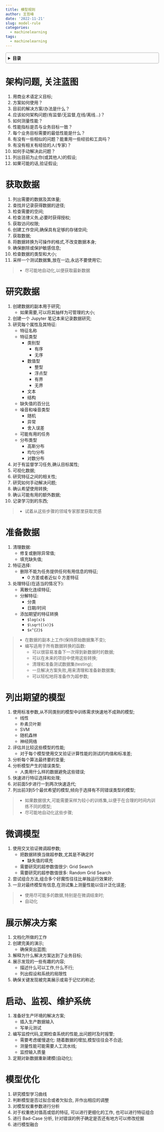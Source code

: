 ```yaml
---
title: 模型规则
author: 王哲峰
date: '2022-11-21'
slug: model-rule
categories:
  - machinelearning
tags:
  - machinelearning
---
```


<style>
details {
    border: 1px solid #aaa;
    border-radius: 4px;
    padding: .5em .5em 0;
}
summary {
    font-weight: bold;
    margin: -.5em -.5em 0;
    padding: .5em;
}
details[open] {
    padding: .5em;
}
details[open] summary {
    border-bottom: 1px solid #aaa;
    margin-bottom: .5em;
}
</style>

<details><summary>目录</summary><p>

- [架构问题, 关注蓝图](#架构问题-关注蓝图)
- [获取数据](#获取数据)
- [研究数据](#研究数据)
- [准备数据](#准备数据)
- [列出期望的模型](#列出期望的模型)
- [微调模型](#微调模型)
- [展示解决方案](#展示解决方案)
- [启动、监视、维护系统](#启动监视维护系统)
- [模型优化](#模型优化)
</p></details><p></p>

# 架构问题, 关注蓝图

1. 用商业术语定义目标;
2. 方案如何使用？
3. 目前的解决方案/办法是什么？
4. 应该如何架构问题(有监督/无监督,在线/离线...)？
5. 如何测量性能？
6. 性能指标是否与业务目标一致？
7. 每个业务目标需要的最低性能是什么？
8. 有没有一些相似的问题？能重用一些经验和工具吗？
9. 有没有相关有经验的人(专家)？
10. 如何手动解决此问题？
11. 列出目前为止你(或其他人)的假设;
12. 如果可能的话,验证假设;

# 获取数据

1. 列出需要的数据及其体量;
2. 查找并记录获得数据的途径;
3. 检查需要的空间;
4. 检查法律义务,必要时获得授权;
5. 获取访问权限;
6. 创建工作空间,确保具有足够的存储空间;
7. 获取数据;
8. 将数据转换为可操作的格式,不改变数据本身;
9. 确保删除或保护敏感信息;
10. 检查数据的类型和大小;
11. 采样一个测试数据集,放在一边,永远不要使用它;

> * 尽可能地自动化,以便获取最新数据

# 研究数据

1. 创建数据的副本用于研究;
    - 如果需要,可以将其抽样为可管理的大小;
2. 创建一个 Jupyter 笔记本来记录数据研究;
3. 研究每个属性及其特征:
    - 特征名称
    - 特征类型
        - 类别型
            - 有序
            - 无序
        - 数值型
            - 整型
            - 浮点型
            - 有界
            - 无界
        - 文本
        - 结构
    - 缺失值的百分比
    - 噪音和噪音类型
        - 随机
        - 异常
        - 舍入误差
    - 可能有用的任务
    - 分布类型
        - 高斯分布
        - 均匀分布
        - 对数分布
4. 对于有监督学习任务,确认目标属性;
5. 可视化数据;
6. 研究特征之间的相关性;
7. 研究如何手动解决问题;
8. 确认希望使用转换;
9. 确认可能有用的额外数据;
10. 记录学习到的东西;

> * 试着从这些步骤的领域专家那里获取灵感

# 准备数据

1. 清理数据:
    - 修复或删除异常值;
    - 填充缺失值;
2. 特征选择:
    - 删除不能为任务提供任何有用信息的特征;
        - 0 方差或者近似 0 方差特征
3. 处理特征(在适当的情况下):
    - 离散化连续特征;
    - 分解特征:
        - 分类
        - 日期/时间
    - 添加期望的特征转换
      - `$log(x)$`
      - `$\sqrt{(x)}$`
      - `$x^{2}$`

> * 在数据的副本上工作(保持原始数据集不变);
> * 编写适用于所有数据转换的函数:
>     - 可以很容易准备下一次得到新数据时的数据;
>     - 可以在未来的项目中使用这些转换;
>     - 清理和准备测试数据集(testing);
>     - 一旦解决方案失败,用来清理和准备新数据集;
>     - 可以轻松地将准备作为超参数;


# 列出期望的模型

1. 使用标准参数,从不同类别的模型中训练需求快速地不成熟的模型;
    - 线性
    - 朴素贝叶斯
    - SVM
    - 随机森林
    - 神经网络
2. 评估并比较这些模型的性能;
    - 对于每个模型使用交叉验证计算性能的测试的均值和标准差;
3. 分析每个算法最终要的变量;
4. 分析模型产生的错误类型;
    - 人类用什么样的数据避免这些错误;
5. 快速进行特征选择和处理;
6. 对前面5步进行一到两次快速迭代;
7. 列出前3到5个最优希望的模型,倾向于选择有不同错误类型的模型;

> * 如果数据很大,可能需要采样为较小的训练集,以便于在合理的时间内训练不同的模型;
> * 尽可能地自动化这些步骤;


# 微调模型

1. 使用交叉验证微调超参数;
    - 把数据转换当做超参数,尤其是不确定时
        - 缺失值的填充
    - 需要研究的超参数值很少: Grid Search
    - 需要研究的超参数值很多: Random Grid Search
2. 尝试组合方法,组合多个好魔性往往比单独运行效果好;
3. 一旦对最终模型有信息,在测试集上测量性能以估计泛化误差;

> * 使用尽可能多的数据,特别是在微调结束时;
> * 自动化

# 展示解决方案

1. 文档化所做的工作
2. 创建完美的演示;
    - 确保突出蓝图;
3. 解释为什么解决方案达到了业务目标;
4. 展示发现的一些有趣的内容;
    - 描述什么可以工作,什么不行;
    - 列出假设和系统的局限性
5. 确保关键发现被完美展示或易于记忆的称述;

# 启动、监视、维护系统

1. 准备好生产环境的解决方案;
    - 插入生产数据输入
    - 写单元测试
2. 编写监控代码,定期检查系统的性能,出问题时及时报警;
    - 需要考虑缓慢退化: 随着数据的增加,模型往往会不合适;
    - 测量性能可能需要人工流水线;
    - 监控输入质量
3. 定期对新数据重新建模(自动化);

# 模型优化

1. 研究模型学习曲线
2. 判断模型是否过拟合或者欠拟合, 并作出相应的调整
3. 对模型权重参数进行分析
4. 对于权重绝对值高或低的特征, 可以进行更细化的工作, 也可以进行特征组合
5. 进行 Bad-Case 分析, 针对错误的例子确定是否还有地方可以修改挖掘
6. 进行模型融合

